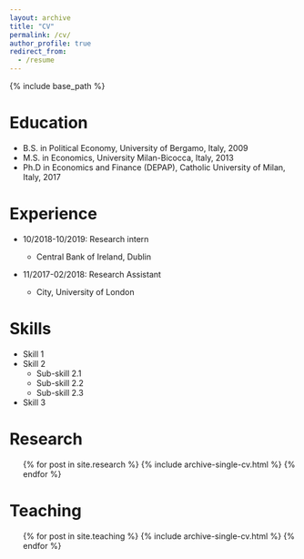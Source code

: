 ```yaml
---
layout: archive
title: "CV"
permalink: /cv/
author_profile: true
redirect_from:
  - /resume
---
```


{% include base_path %}

Education
======
* B.S. in Political Economy, University of Bergamo, Italy, 2009
* M.S. in Economics, University Milan-Bicocca, Italy, 2013
* Ph.D in Economics and Finance (DEPAP), Catholic University of Milan, Italy, 2017 

Experience
======
* 10/2018-10/2019: Research intern
  * Central Bank of Ireland, Dublin

* 11/2017-02/2018: Research Assistant
  * City, University of London
  
Skills
======
* Skill 1
* Skill 2
  * Sub-skill 2.1
  * Sub-skill 2.2
  * Sub-skill 2.3
* Skill 3

Research
======
  <ul>{% for post in site.research %}
    {% include archive-single-cv.html %}
  {% endfor %}</ul>
    
Teaching
======
  <ul>{% for post in site.teaching %}
    {% include archive-single-cv.html %}
  {% endfor %}</ul>
  

